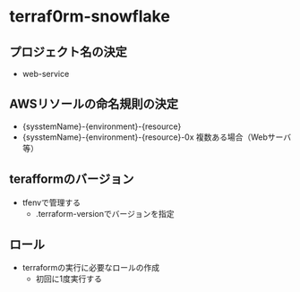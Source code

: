 # terraf0rm-snowflake
## プロジェクト名の決定
- web-service

## AWSリソールの命名規則の決定
- {sysstemName}-{environment}-{resource}
- {sysstemName}-{environment}-{resource}-0x 複数ある場合（Webサーバ等）

## terafformのバージョン
- tfenvで管理する
  - .terraform-versionでバージョンを指定

## ロール
- terraformの実行に必要なロールの作成
  - 初回に1度実行する